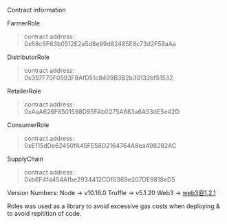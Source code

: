   
  Contract information

FarmerRole

   > contract address:    0x68c6F63b0512E2a5d8e99d82485E8c73d2F59aAa



DistributorRole

   > contract address:    0x397F70F0593F8AfD51c8499B3B2b30133bf51532

RetailerRole
   > contract address:    0xAaA626F8501598D95FAb0275A683a6A53dE5e42D


ConsumerRole
   > contract address:    0xE115dDe62450fA45FE58D2164764A8ea498282AC


SupplyChain
   > contract address:    0xb6F4fd454Afbe2934412CDf0369e207DE9818eD5


Version Numbers:
Node -> v10.16.0
Truffle -> v5.1.20
Web3 -> web3@1.2.1

Roles was used as a library to avoid excessive gas costs when deploying & to avoid repitition of code.